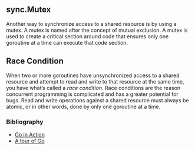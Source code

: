 ## sync.Mutex

Another way to synchronize access to a shared resource is by using a mutex. A mutex is
named after the concept of mutual exclusion. A mutex is used to create a critical
section around code that ensures only one goroutine at a time can execute that code
section.

## Race Condition

When two or more goroutines have unsynchronized access to a shared resource and
attempt to read and write to that resource at the same time, you have what’s called a
*race condition*. Race conditions are the reason concurrent programming is complicated and has a greater potential for bugs. Read and write operations against a
shared resource must always be atomic, or in other words, done by only one goroutine at a time.

### Bibliography

- [Go in Action](https://www.manning.com/books/go-in-action)
- [A tour of Go](https://go.dev/tour/concurrency/9)

